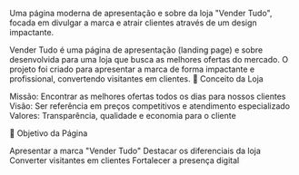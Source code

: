 Uma página moderna de apresentação e sobre da loja "Vender Tudo", focada em divulgar a marca e atrair clientes através de um design impactante.


Vender Tudo é uma página de apresentação (landing page) e sobre desenvolvida para uma loja que busca as melhores ofertas do mercado. O projeto foi criado para apresentar a marca de forma impactante e profissional, convertendo visitantes em clientes.
🎪 Conceito da Loja

Missão: Encontrar as melhores ofertas todos os dias para nossos clientes
Visão: Ser referência em preços competitivos e atendimento especializado
Valores: Transparência, qualidade e economia para o cliente

🎯 Objetivo da Página

Apresentar a marca "Vender Tudo"
Destacar os diferenciais da loja
Converter visitantes em clientes
Fortalecer a presença digital
